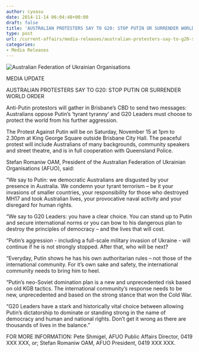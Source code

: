 ```yaml
---
author: cyoasu
date: 2014-11-14 06:04:48+00:00
draft: false
title: 'AUSTRALIAN PROTESTERS SAY TO G20: STOP PUTIN OR SURRENDER WORLD ORDER'
type: post
url: /current-affairs/media-releases/australian-protesters-say-to-g20-stop-putin-or-surrender-world-order/
categories:
- Media Releases
---
```


![Australian Federation of Ukrainian Organisations](http://www.ozeukes.com/wp-content/uploads/2014/10/image001.png)


MEDIA UPDATE

AUSTRALIAN PROTESTERS SAY TO G20:
STOP PUTIN OR SURRENDER WORLD ORDER

Anti-Putin protestors will gather in Brisbane’s CBD to send two messages: Australians oppose Putin’s ‘tyrant tyranny’ and G20 Leaders must choose to protect the world from his further aggression.

The Protest Against Putin will be on Saturday, November 15 at 1pm to 2.30pm at King George Square outside Brisbane City Hall. The peaceful protest will include Australians of many backgrounds, community speakers and street theatre, and is in full cooperation with Queensland Police.

Stefan Romaniw OAM, President of the Australian Federation of Ukrainian Organisations (AFUO), said:

“We say to Putin: we democratic Australians are disgusted by your presence in Australia. We condemn your tyrant terrorism – be it your invasions of smaller countries, your responsibility for those who destroyed MH17 and took Australian lives, your provocative naval activity and your disregard for human rights.

“We say to G20 Leaders: you have a clear choice. You can stand up to Putin and secure international norms or you can bow to his dangerous plan to destroy the principles of democracy – and the lives that will cost.

“Putin’s aggression - including a full-scale military invasion of Ukraine - will continue if he is not strongly stopped. After that, who will be next?

“Everyday, Putin shows he has his own authoritarian rules – not those of the international community. For it’s own sake and safety, the international community needs to bring him to heel.

“Putin’s neo-Soviet domination plan is a new and unprecedented risk based on old KGB tactics. The international community’s response needs to be new, unprecedented and based on the strong stance that won the Cold War.

“G20 Leaders have a stark and historically vital choice between allowing Putin’s dictatorship to dominate or standing strong in the name of democracy and human and national rights. Don’t get it wrong as there are thousands of lives in the balance.”

FOR MORE INFORMATION: Pete Shmigel, AFUO Public Affairs Director, 0419 XXX XXX, or; Stefan Romaniw OAM, AFUO President, 0419 XXX XXX.
